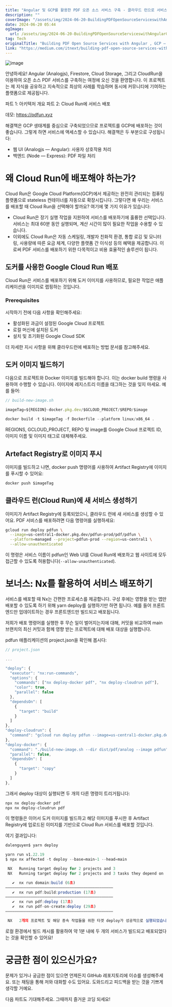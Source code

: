 ```yaml
---
title: "Angular 및 GCP를 활용한 PDF 오픈 소스 서비스 구축 - 클라우드 런으로 서비스 배포하기"
description: ""
coverImage: "/assets/img/2024-06-20-BuildingPDFOpenSourceServiceswithAngularGCPDeployservicestoCloudRun_0.png"
date: 2024-06-20 05:44
ogImage: 
  url: /assets/img/2024-06-20-BuildingPDFOpenSourceServiceswithAngularGCPDeployservicestoCloudRun_0.png
tag: Tech
originalTitle: "Building PDF Open Source Services with Angular , GCP — Deploy services to Cloud Run"
link: "https://medium.com/itnext/building-pdf-open-source-services-with-angular-gcp-deploy-services-to-cloud-run-686b5b8fb87b"
---
```



![image](/assets/img/2024-06-20-BuildingPDFOpenSourceServiceswithAngularGCPDeployservicestoCloudRun_0.png)

안녕하세요! Angular (Analogjs), Firestore, Cloud Storage, 그리고 CloudRun을 이용하여 오픈 소스 PDF 서비스를 구축하는 여정에 오신 것을 환영합니다. 이 프로젝트는 제 지식을 공유하고 지속적으로 최상의 사례를 학습하며 동시에 커뮤니티에 기여하는 플랫폼으로 제공됩니다.

파트 1: 아키텍처 개요
파트 2: Cloud Run에 서비스 배포

데모: https://pdfun.xyz

<div class="content-ad"></div>

해결책은 GCP 생태계를 중심으로 구축되었으므로 프로젝트를 GCP에 배포하는 것이 좋습니다. 그렇게 하면 서비스에 액세스할 수 있습니다. 해결책은 두 부분으로 구성됩니다:

- 웹 UI (Analogjs — Angular): 사용자 상호작용 처리
- 백엔드 (Node — Express): PDF 파일 처리

# 왜 Cloud Run에 배포해야 하는가?

Cloud Run은 Google Cloud Platform(GCP)에서 제공하는 완전히 관리되는 컴퓨팅 플랫폼으로 stateless 컨테이너를 자동으로 확장시킵니다. 그렇다면 왜 우리는 서비스를 배포할 때 Cloud Run을 선택해야 할까요? 여기에 몇 가지 이유가 있습니다:

<div class="content-ad"></div>

- Cloud Run은 장기 실행 작업을 지원하여 서비스를 배포하기에 훌륭한 선택입니다. 서비스는 최대 60분 동안 실행되며, 계산 시간이 많이 필요한 작업을 수용할 수 있습니다.
- 이외에도 Cloud Run은 자동 스케일링, 개발자 친화적 환경, 통합 로깅 및 모니터링, 사용량에 따른 요금 체계, 다양한 플랫폼 간 이식성 등의 혜택을 제공합니다. 이로써 PDF 서비스를 배포하기 위한 다목적이고 비용 효율적인 솔루션이 됩니다.

## 도커를 사용한 Google Cloud Run 배포

Cloud Run은 서비스를 배포하기 위해 도커 이미지를 사용하므로, 필요한 작업은 애플리케이션을 이미지로 랩핑하는 것입니다.

### Prerequisites

<div class="content-ad"></div>

시작하기 전에 다음 사항을 확인해주세요:

- 활성화된 과금이 설정된 Google Cloud 프로젝트
- 로컬 머신에 설치된 도커
- 설치 및 초기화된 Google Cloud SDK

더 자세한 지시 사항을 위해 클라우드런에 배포하는 방법 문서를 참고해주세요.

## 도커 이미지 빌드하기

<div class="content-ad"></div>

다음으로 프로젝트와 Docker 이미지를 빌드해야 합니다. 이는 docker build 명령을 사용하여 수행할 수 있습니다. 이미지에 레지스트리 이름을 태그하는 것을 잊지 마세요. 예를 들어:

```js
// build-new-image.sh

imageTag=${REGION}-docker.pkg.dev/$GCLOUD_PROJECT/$REPO/$image

docker build -t $imageTag -f Dockerfile --platform linux/x86_64 .
```

REGIONS, GCLOUD_PROJECT, REPO 및 image를 Google Cloud 프로젝트 ID, 이미지 이름 및 이미지 태그로 대체해주세요.

## Artefact Registry로 이미지 푸시

<div class="content-ad"></div>

이미지를 빌드하고 나면, docker push 명령어를 사용하여 Artifact Registry에 이미지를 푸시할 수 있어요:

```js
docker push $imageTag
```

## 클라우드 런(Cloud Run)에 새 서비스 생성하기

이미지가 Artifact Registry에 등록되었으니, 클라우드 런에 새 서비스를 생성할 수 있어요. PDF 서비스를 배포하려면 다음 명령어를 실행하세요:

<div class="content-ad"></div>

```bash
gcloud run deploy pdfun \
  --image=us-central1-docker.pkg.dev/pdfun-prod/pdf/pdfun \
  --platform=managed --project=pdfun-prod --region=us-central1 \
  --allow-unauthenticated
```

이 명령은 서비스 이름이 pdfun인 Web UI를 Cloud Run에 배포하고 웹 사이트에 모두 접근할 수 있도록 허용합니다(`--allow-unauthenticated`).

# 보너스: Nx를 활용하여 서비스 배포하기

서비스를 배포할 때 Nx는 간편한 프로세스를 제공합니다. 구성 후에는 영향을 받는 앱만 배포할 수 있도록 하기 위해 yarn deploy를 실행하기만 하면 됩니다. 예를 들어 프론트엔드만 업데이트하는 경우 프론트엔드만 빌드되고 배포됩니다.

<div class="content-ad"></div>

저희가 배포 명령어를 실행한 후 무슨 일이 벌어지는지에 대해, 커밋을 비교하여 main 브랜치의 최신 커밋과 함께 영향 받는 프로젝트에 대해 배포 대상을 실행합니다.

pdfun 애플리케이션의 project.json을 확인해 봅시다:

<div class="content-ad"></div>

```js
// project.json

...

"deploy": {
  "executor": "nx:run-commands",
  "options": {
    "commands": ["nx deploy-docker pdf", "nx deploy-cloudrun pdf"],
    "color": true,
    "parallel": false
  },
  "dependsOn": [
    {
      "target": "build"
    }
  ]
},
"deploy-cloudrun": {
  "command": "gcloud run deploy pdfun --image=us-central1-docker.pkg.dev/pdfun-prod/pdf/pdfun --platform=managed --project=pdfun-prod --region=us-central1 --allow-unauthenticated"
},
"deploy-docker": {
  "command": "./build-new-image.sh --dir dist/pdf/analog --image pdfun",
  "parallel": false,
  "dependsOn": [
    {
      "target": "copy"
    }
  ]
},
```

그래서 deploy 대상이 실행되면 두 개의 다른 명령이 트리거됩니다:

```js
npx nx deploy-docker pdf
npx nx deploy-cloudrun pdf
```

이 명령들은 이어서 도커 이미지를 빌드하고 해당 이미지를 푸시한 후 Artifact Registry에 업로드된 이미지를 기반으로 Cloud Run 서비스를 배포할 것입니다.

<div class="content-ad"></div>

여기 결과입니다:

```js
dalenguyen$ yarn deploy

yarn run v1.22.19
$ npx nx affected -t deploy --base=main~1 --head=main

 NX   Running target deploy for 2 projects and 3
 NX   Running target deploy for 2 projects and 3 tasks they depend on

   ✔  nx run domain:build (6초)
———————————————————————————————————————————————
   ✔  nx run pdf:build:production (17초)
———————————————————————————————————————————————
   ✔  nx run pdf:deploy (17초)
   ✔  nx run pdf-on-create:deploy (29초)
———————————————————————————————————————————————

 NX   2개의 프로젝트 및 해당 종속 작업들을 위한 타겟 deploy가 성공적으로 실행되었습니다 (37초)
```

로컬 환경에서 빌드 캐시를 활용하여 약 1분 내에 두 개의 서비스가 빌드되고 배포되었다는 것을 확인할 수 있어요!

# 궁금한 점이 있으신가요?

<div class="content-ad"></div>

문제가 있거나 궁금한 점이 있으면 언제든지 GitHub 레포지토리에 이슈를 생성해주세요. 또는 채팅을 통해 저와 대화할 수도 있어요. 도와드리고 피드백을 받는 것을 기쁘게 생각할 거예요.

다음 파트도 기대해주세요. 그때까지 즐거운 코딩 되세요!